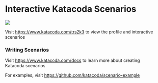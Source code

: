 # Interactive Katacoda Scenarios

[![](http://shields.katacoda.com/katacoda/trs2k3/count.svg)](https://www.katacoda.com/trs2k3 "Get your profile on Katacoda.com")

Visit https://www.katacoda.com/trs2k3 to view the profile and interactive scenarios

### Writing Scenarios
Visit https://www.katacoda.com/docs to learn more about creating Katacoda scenarios

For examples, visit https://github.com/katacoda/scenario-example

